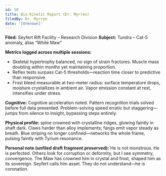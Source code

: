 ```yaml
---
id: 10
title: Bio-Kinetic Report (Dr. Myrren)
filedBy: Dr. Myrren
date: '[Unknown]'
---
```

**Filed:** Seyfert Rift Facility – Research Division
**Subject:** Tundra – Cat-5 anomaly, alias “White Maw”

**Metrics logged across multiple sessions:**
- Skeletal hypertrophy balanced, no sign of strain fractures. Muscle mass doubling within months yet maintaining proportion.
- Reflex tests surpass Cat-5 thresholds—reaction time closer to predictive than responsive.
- Frost bleed measurable at two-meter radius: surface temperature drops, moisture crystallizes in ambient air. Vapor emission constant at rest, intensifies under stress.

**Cognitive:** Cognitive acceleration noted. Pattern recognition trials solved before full data presented. Problem-solving speed erratic but staggering—jumps from silence to insight, bypassing steps entirely.

**Physical profile:** spine crowned with crystalline ridges, glowing faintly in shaft dark. Claws harder than alloy implements; fangs emit vapor steady as breath. Blue striping no longer confined—networks the whole frame, pulsing faintly with Tyrium resonance.

**Personal note (unfiled draft fragment preserved):** He is not monstrous. He is perfected. Others look for corruption or deformity, but I see symmetry, convergence. The Maw has crowned him in crystal and frost, shaped him as its sovereign. Seyfert calls him asset. They do not understand—he is coronation.
